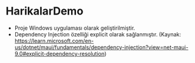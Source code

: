 # HarikalarDemo

* Proje Windows uygulaması olarak geliştirilmiştir.
* Dependency Injection özelliği explicit olarak sağlanmıştır. (Kaynak: https://learn.microsoft.com/en-us/dotnet/maui/fundamentals/dependency-injection?view=net-maui-9.0#explicit-dependency-resolution)
